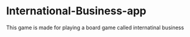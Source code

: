 # International-Business-app
This game is made for playing a board game called internatinal business 
